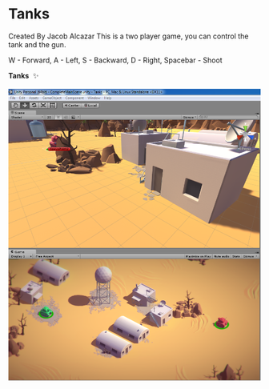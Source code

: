 # Tanks 
Created By Jacob Alcazar
This is a two player game, you can control the tank and the gun.

W - Forward,
A - Left,
S - Backward,
D - Right,
Spacebar - Shoot

<b>Tanks</b>&nbsp;&nbsp;:sparkles:<br><br>
![Alt text](https://github.com/spooky47/tanks/blob/master/tankss.PNG )
